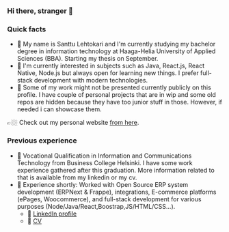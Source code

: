 ### Hi there, stranger 👋
### Quick facts

* 👋 My name is Santtu Lehtokari and I'm currently studying my bachelor degree in information technology at Haaga-Helia University of Applied Sciences (BBA). Starting my thesis on September.
* 🌱 I'm currently interested in subjects such as Java, React.js, React Native, Node.js but always open for learning new things. I prefer full-stack development with modern technologies.
* 🤔 Some of my work might not be presented currently publicly on this profile. I have couple of personal projects that are in wip and some old repos are hidden because they have too junior stuff in those. However, if needed i can showcase them.

👉🏼 Check out my personal website [from here](https://lehtokari.com/Santtu-Lehtokari).

### Previous experience
* 🏫 Vocational Qualification in Information and Communications Technology from Business College Helsinki. I have some work experience gathered after this graduation. More information related to that is available from my linkedin or my cv.
* 💼 Experience shortly: Worked with Open Source ERP system development (ERPNext & Frappe), integrations, E-commerce platforms (ePages, Woocommerce), and full-stack development for various purposes (Node/Java/React,Boostrap,JS/HTML/CSS...).
  * 💠 [LinkedIn profile](https://www.linkedin.com/in/santtu-lehtokari)
  * 📃 [CV](https://lehtokari.com/Santtu-Lehtokari/LehtokariS_cv.pdf)
